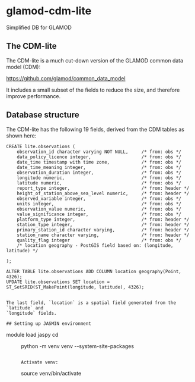 # glamod-cdm-lite

Simplified DB for GLAMOD

## The CDM-lite

The CDM-lite is a much cut-down version of the GLAMOD common data model (CDM):

 https://github.com/glamod/common_data_model

It includes a small subset of the fields to reduce the size, and therefore
improve performance.

## Database structure

The CDM-lite has the following 19 fields, derived from the CDM tables as shown here:

```
CREATE lite.observations (
    observation_id character varying NOT NULL,     /* from: obs */
    data_policy_licence integer,                   /* from: obs */
    date_time timestamp with time zone,            /* from: obs */
    date_time_meaning integer,                     /* from: obs */
    observation_duration integer,                  /* from: obs */
    longitude numeric,                             /* from: obs */
    latitude numeric,                              /* from: obs */
    report_type integer,                           /* from: header */
    height_of_station_above_sea_level numeric,     /* from: header */
    observed_variable integer,                     /* from: obs */
    units integer,                                 /* from: obs */
    observation_value numeric,                     /* from: obs */
    value_significance integer,                    /* from: obs */
    platform_type integer,                         /* from: header */
    station_type integer,                          /* from: header */
    primary_station_id character varying,          /* from: header */
    station_name character varying,                /* from: header */
    quality_flag integer                           /* from: obs */
    /* location geography - PostGIS field based on: (longitude, latitude) */

);

ALTER TABLE lite.observations ADD COLUMN location geography(Point, 4326);
UPDATE lite.observations SET location = ST_SetSRID(ST_MakePoint(longitude, latitude), 4326);
```
```

The last field, `location` is a spatial field generated from the `latitude` and
`longitude` fields.

## Setting up JASMIN environment

```
module load jaspy
cd <DIR>
python -m venv venv --system-site-packages
```

Activate venv:

```
source venv/bin/activate
```
